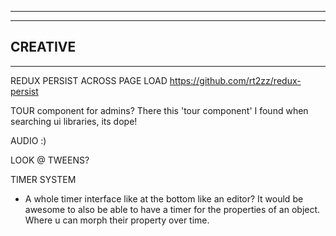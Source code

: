 --------------------------------------------------------------------------------------
--------------------------------------------------------------------------------------
CREATIVE
--------------------------------------------------------------------------------------
--------------------------------------------------------------------------------------

REDUX PERSIST ACROSS PAGE LOAD
https://github.com/rt2zz/redux-persist

TOUR component for admins? There this 'tour component' I found when searching ui libraries, its dope!

AUDIO :)

LOOK @ TWEENS?

TIMER SYSTEM
 - A whole timer interface like at the bottom like an editor?
  It would be awesome to also be able to have a timer for the properties of an object. Where u can morph their property over time.